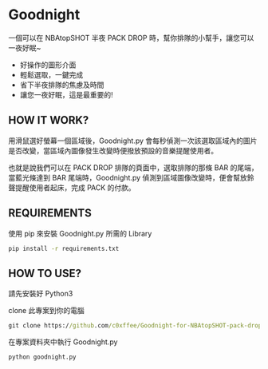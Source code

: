 Goodnight
=======
一個可以在 NBAtopSHOT 半夜 PACK DROP 時，幫你排隊的小幫手，讓您可以一夜好眠~
* 好操作的圖形介面
* 輕鬆選取，一鍵完成
* 省下半夜排隊的焦慮及時間
* 讓您一夜好眠，這是最重要的!

HOW IT WORK?
-------------
用滑鼠選好螢幕一個區域後，Goodnight.py 會每秒偵測一次該選取區域內的圖片是否改變，當區域內圖像發生改變時便撥放預設的音樂提醒使用者。

也就是說我們可以在 PACK DROP 排隊的頁面中，選取排隊的那條 BAR 的尾端，當藍光條達到 BAR 尾端時，Goodnight.py 偵測到區域圖像改變時，便會幫放鈴聲提醒使用者起床，完成 PACK 的付款。

REQUIREMENTS
-------------
使用 pip 來安裝 Goodnight.py 所需的 Library
```cmd
pip install -r requirements.txt
```

HOW TO USE?
-------------
請先安裝好 Python3

clone 此專案到你的電腦
```cmd
git clone https://github.com/c0xffee/Goodnight-for-NBAtopSHOT-pack-drop.git
```

在專案資料夾中執行 Goodnight.py 
```cmd
python goodnight.py
```
